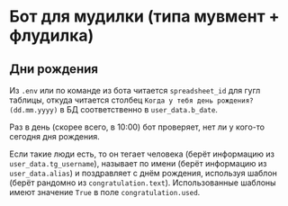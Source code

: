 # Бот для мудилки (типа мувмент + флудилка)

## Дни рождения

Из `.env` или по команде из бота читается `spreadsheet_id` для гугл таблицы, откуда читается столбец `Когда у тебя день рождения? (dd.mm.yyyy)` в БД соответственно в `user_data.b_date`. 

Раз в день (скорее всего, в 10:00) бот проверяет, нет ли у кого-то сегодня дня рождения.

Если такие люди есть, то он тегает человека (берёт информацию из `user_data.tg_username`), называет по имени (берёт информацию из `user_data.alias`) и поздравляет с днём рождения, используя шаблон (берёт рандомно из `congratulation.text`). Использованные шаблоны имеют значение `True` в поле `congratulation.used`.